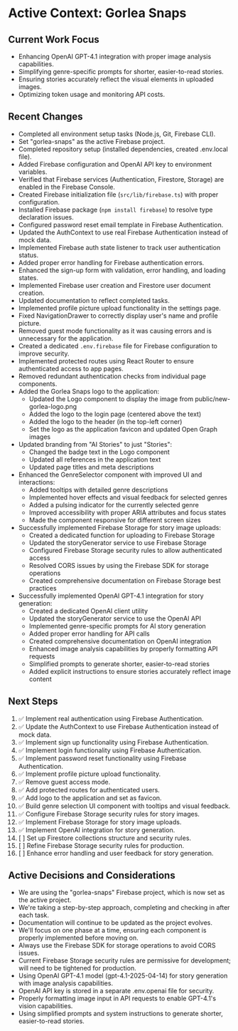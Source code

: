 # Active Context: Gorlea Snaps

## Current Work Focus

- Enhancing OpenAI GPT-4.1 integration with proper image analysis capabilities.
- Simplifying genre-specific prompts for shorter, easier-to-read stories.
- Ensuring stories accurately reflect the visual elements in uploaded images.
- Optimizing token usage and monitoring API costs.

## Recent Changes

- Completed all environment setup tasks (Node.js, Git, Firebase CLI).
- Set "gorlea-snaps" as the active Firebase project.
- Completed repository setup (installed dependencies, created .env.local file).
- Added Firebase configuration and OpenAI API key to environment variables.
- Verified that Firebase services (Authentication, Firestore, Storage) are enabled in the Firebase Console.
- Created Firebase initialization file (`src/lib/firebase.ts`) with proper configuration.
- Installed Firebase package (`npm install firebase`) to resolve type declaration issues.
- Configured password reset email template in Firebase Authentication.
- Updated the AuthContext to use real Firebase Authentication instead of mock data.
- Implemented Firebase auth state listener to track user authentication status.
- Added proper error handling for Firebase authentication errors.
- Enhanced the sign-up form with validation, error handling, and loading states.
- Implemented Firebase user creation and Firestore user document creation.
- Updated documentation to reflect completed tasks.
- Implemented profile picture upload functionality in the settings page.
- Fixed NavigationDrawer to correctly display user's name and profile picture.
- Removed guest mode functionality as it was causing errors and is unnecessary for the application.
- Created a dedicated `.env.firebase` file for Firebase configuration to improve security.
- Implemented protected routes using React Router to ensure authenticated access to app pages.
- Removed redundant authentication checks from individual page components.
- Added the Gorlea Snaps logo to the application:
  - Updated the Logo component to display the image from public/new-gorlea-logo.png
  - Added the logo to the login page (centered above the text)
  - Added the logo to the header (in the top-left corner)
  - Set the logo as the application favicon and updated Open Graph images
- Updated branding from "AI Stories" to just "Stories":
  - Changed the badge text in the Logo component
  - Updated all references in the application text
  - Updated page titles and meta descriptions
- Enhanced the GenreSelector component with improved UI and interactions:
  - Added tooltips with detailed genre descriptions
  - Implemented hover effects and visual feedback for selected genres
  - Added a pulsing indicator for the currently selected genre
  - Improved accessibility with proper ARIA attributes and focus states
  - Made the component responsive for different screen sizes
- Successfully implemented Firebase Storage for story image uploads:
  - Created a dedicated function for uploading to Firebase Storage
  - Updated the storyGenerator service to use Firebase Storage
  - Configured Firebase Storage security rules to allow authenticated access
  - Resolved CORS issues by using the Firebase SDK for storage operations
  - Created comprehensive documentation on Firebase Storage best practices
- Successfully implemented OpenAI GPT-4.1 integration for story generation:
  - Created a dedicated OpenAI client utility
  - Updated the storyGenerator service to use the OpenAI API
  - Implemented genre-specific prompts for AI story generation
  - Added proper error handling for API calls
  - Created comprehensive documentation on OpenAI integration
  - Enhanced image analysis capabilities by properly formatting API requests
  - Simplified prompts to generate shorter, easier-to-read stories
  - Added explicit instructions to ensure stories accurately reflect image content

## Next Steps

1. ✅ Implement real authentication using Firebase Authentication.
2. ✅ Update the AuthContext to use Firebase Authentication instead of mock data.
3. ✅ Implement sign up functionality using Firebase Authentication.
4. ✅ Implement login functionality using Firebase Authentication.
5. ✅ Implement password reset functionality using Firebase Authentication.
6. ✅ Implement profile picture upload functionality.
7. ✅ Remove guest access mode.
8. ✅ Add protected routes for authenticated users.
9. ✅ Add logo to the application and set as favicon.
10. ✅ Build genre selection UI component with tooltips and visual feedback.
11. ✅ Configure Firebase Storage security rules for story images.
12. ✅ Implement Firebase Storage for story image uploads.
13. ✅ Implement OpenAI integration for story generation.
14. [ ] Set up Firestore collections structure and security rules.
15. [ ] Refine Firebase Storage security rules for production.
16. [ ] Enhance error handling and user feedback for story generation.

## Active Decisions and Considerations

- We are using the "gorlea-snaps" Firebase project, which is now set as the active project.
- We're taking a step-by-step approach, completing and checking in after each task.
- Documentation will continue to be updated as the project evolves.
- We'll focus on one phase at a time, ensuring each component is properly implemented before moving on.
- Always use the Firebase SDK for storage operations to avoid CORS issues.
- Current Firebase Storage security rules are permissive for development; will need to be tightened for production.
- Using OpenAI GPT-4.1 model (gpt-4.1-2025-04-14) for story generation with image analysis capabilities.
- OpenAI API key is stored in a separate .env.openai file for security.
- Properly formatting image input in API requests to enable GPT-4.1's vision capabilities.
- Using simplified prompts and system instructions to generate shorter, easier-to-read stories.
